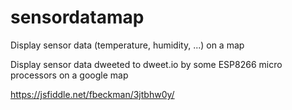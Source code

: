 # sensordatamap
Display sensor data (temperature, humidity, ...) on a map

Display sensor data dweeted to dweet.io by some ESP8266 micro processors on a google map

https://jsfiddle.net/fbeckman/3jtbhw0y/
